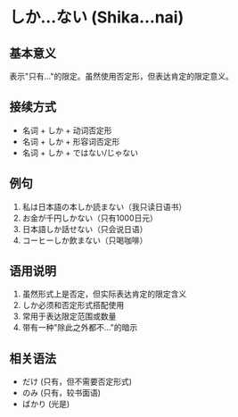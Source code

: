 # しか...ない (Shika...nai)

## 基本意义
表示"只有..."的限定。虽然使用否定形，但表达肯定的限定意义。

## 接续方式
- 名词 + しか + 动词否定形
- 名词 + しか + 形容词否定形
- 名词 + しか + ではない/じゃない

## 例句
1. 私は日本語の本しか読まない（我只读日语书）
2. お金が千円しかない（只有1000日元）
3. 日本語しか話せない（只会说日语）
4. コーヒーしか飲まない（只喝咖啡）

## 语用说明
1. 虽然形式上是否定，但实际表达肯定的限定含义
2. しか必须和否定形式搭配使用
3. 常用于表达限定范围或数量
4. 带有一种"除此之外都不..."的暗示

## 相关语法
- だけ (只有，但不需要否定形式)
- のみ (只有，较书面语)
- ばかり (光是)